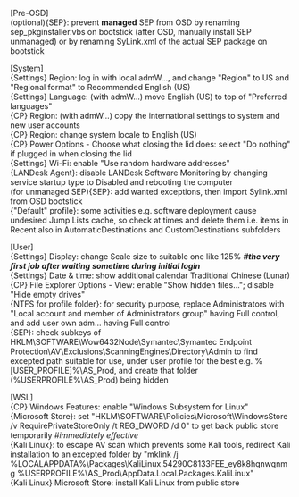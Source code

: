 [Pre-OSD]  
(optional){SEP}: prevent **managed** SEP from OSD by renaming sep_pkginstaller.vbs on bootstick (after OSD, manually install SEP unmanaged) or by renaming SyLink.xml of the actual SEP package on bootstick

[System]  
{Settings} Region: log in with local admW..., and change "Region" to US and "Regional format" to Recommended English (US)  
{Settings} Language: (with admW...) move English (US) to top of "Preferred languages"  
{CP} Region: (with admW...) copy the international settings to system and new user accounts  
{CP} Region: change system locale to English (US)  
{CP} Power Options - Choose what closing the lid does: select "Do nothing" if plugged in when closing the lid  
{Settings} Wi-Fi: enable "Use random hardware addresses"  
{LANDesk Agent}: disable LANDesk Software Monitoring by changing service startup type to Disabled and rebooting the computer  
(for unmanaged SEP){SEP}: add wanted exceptions, then import Sylink.xml from OSD bootstick  
{"Default" profile}: some activities e.g. software deployment cause undesired Jump Lists cache, so check at times and delete them i.e. items in Recent also in AutomaticDestinations and CustomDestinations subfolders  

[User]  
{Settings} Display: change Scale size to suitable one like 125% _**#the very first job after waiting sometime during initial login**_  
{Settings} Date & time: show additional calendar Traditional Chinese (Lunar)  
{CP} File Explorer Options - View: enable "Show hidden files..."; disable "Hide empty drives"  
{NTFS for profile folder}: for security purpose, replace Administrators with "Local account and member of Administrators group" having Full control, and add user own adm... having Full control  
{SEP}: check subkeys of HKLM\SOFTWARE\Wow6432Node\Symantec\Symantec Endpoint Protection\AV\Exclusions\ScanningEngines\Directory\Admin to find excepted path suitable for use, under user profile for the best e.g. %[USER_PROFILE]%\AS_Prod\, and create that folder (%USERPROFILE%\AS_Prod\) being hidden  

[WSL]  
{CP} Windows Features: enable "Windows Subsystem for Linux"  
{Microsoft Store}: set "HKLM\SOFTWARE\Policies\Microsoft\WindowsStore /v RequirePrivateStoreOnly /t REG_DWORD /d 0" to get back public store temporarily _#immediately effective_  
{Kali Linux}: to escape AV scan which prevents some Kali tools, redirect Kali installation to an excepted folder by "mklink /j %LOCALAPPDATA%\Packages\KaliLinux.54290C8133FEE_ey8k8hqnwqnmg %USERPROFILE%\AS_Prod\AppData.Local.Packages.KaliLinux"  
{Kali Linux} Microsoft Store: install Kali Linux from public store  
